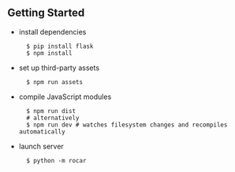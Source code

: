 Getting Started
---------------

* install dependencies

        $ pip install flask
        $ npm install

* set up third-party assets

        $ npm run assets

* compile JavaScript modules

        $ npm run dist
        # alternatively
        $ npm run dev # watches filesystem changes and recompiles automatically

* launch server

        $ python -m rocar
